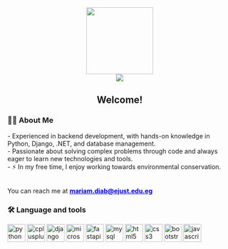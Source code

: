 <div align="center">
  <img height="150" src="https://github.com/mariam-diab/mariam-diab/assets/95102488/7de36600-d052-4e13-8003-bce30909cfd6"/>
</div>

<div align="center">
  <img src="https://visitor-badge.laobi.icu/badge?page_id=mariam-diab.mariam-diab"  />
</div>

<h2 align="center">Welcome!</h2>

<h3>👩‍💻 About Me</h3>
- Experienced in backend development, with hands-on knowledge in Python, Django, .NET, and database management. <br>
- Passionate about solving complex problems through code and always eager to learn new technologies and tools. <br>
- ⚡ In my free time, I enjoy working towards environmental conservation.<br><br>

<p>You can reach me at <strong><a href="mailto:mariam.diab@ejust.edu.eg" style="color: blue;">mariam.diab@ejust.edu.eg</a></strong></p>

<h3>🛠 Language and tools</h3>

<div>
  <img src="https://cdn.jsdelivr.net/gh/devicons/devicon/icons/python/python-original.svg" height="40" alt="python logo"  />
  <img src="https://cdn.jsdelivr.net/gh/devicons/devicon/icons/cplusplus/cplusplus-original.svg" height="40" alt="cplusplus logo"  />
  <img src="https://cdn.jsdelivr.net/gh/devicons/devicon/icons/django/django-plain.svg" height="40" alt="django logo"  />
  <img src="https://cdn.jsdelivr.net/gh/devicons/devicon/icons/microsoftsqlserver/microsoftsqlserver-plain.svg" height="40" alt="microsoftsqlserver logo"  />
  <img src="https://cdn.jsdelivr.net/gh/devicons/devicon/icons/fastapi/fastapi-original.svg" height="40" alt="fastapi logo"  />
  <img src="https://cdn.jsdelivr.net/gh/devicons/devicon/icons/mysql/mysql-original.svg" height="40" alt="mysql logo"  />
  <img src="https://cdn.jsdelivr.net/gh/devicons/devicon/icons/html5/html5-original.svg" height="40" alt="html5 logo"  />
  <img src="https://cdn.jsdelivr.net/gh/devicons/devicon/icons/css3/css3-original.svg" height="40" alt="css3 logo"  />
  <img src="https://cdn.jsdelivr.net/gh/devicons/devicon/icons/bootstrap/bootstrap-original.svg" height="40" alt="bootstrap logo"  />
  <img src="https://cdn.jsdelivr.net/gh/devicons/devicon/icons/javascript/javascript-original.svg" height="40" alt="javascript logo"  />
</div>

